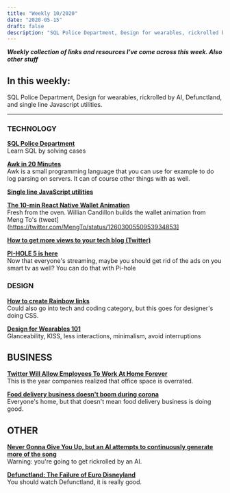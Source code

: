 ```yaml
---
title: "Weekly 10/2020"
date: "2020-05-15"
draft: false
description: "SQL Police Department, Design for wearables, rickrolled by AI, Defunctland, and single line Javascript utilities."
---
```


_**Weekly collection of links and resources I've come across this week. Also other stuff**_

## In this weekly:

SQL Police Department, Design for wearables, rickrolled by AI, Defunctland, and single line Javascript utilities.

---

### TECHNOLOGY

**[SQL Police Department](https://sqlpd.com/)**  
Learn SQL by solving cases

**[Awk in 20 Minutes](https://ferd.ca/awk-in-20-minutes.html)**  
Awk is a small programming language that you can use for example to do log parsing on servers. It can of course other things with as well.

**[Single line JavaScript utilities](https://1loc.dev/)**

**[The 10-min React Native Wallet Animation](https://www.youtube.com/watch?v=i2HRRFEmmqI)**  
Fresh from the oven. Willian Candillon builds the wallet animation from Meng To's (tweet](https://twitter.com/MengTo/status/1260300550953934853]

**[How to get more views to your tech blog (Twitter)](https://twitter.com/monicalent/status/1258750975021588483)**

**[PI-HOLE 5 is here](https://pi-hole.net/2020/05/10/pi-hole-v5-0-is-here/#page-content)**  
Now that everyone's streaming, maybe you should get rid of the ads on you smart tv as well? You can do that with Pi-hole

### DESIGN

**[How to create Rainbow links](https://twitter.com/chrisbiscardi/status/1259606045858467840)**  
Could also go into tech and coding category, but this goes for designer's doing CSS.

**[Design for Wearables 101](https://www.webdesignerdepot.com/2020/05/design-for-wearables-101/)**  
Glanceability, KISS, less interactions, minimalism, avoid interruptions

## BUSINESS

**[Twitter Will Allow Employees To Work At Home Forever](https://www.buzzfeednews.com/article/alexkantrowitz/twitter-will-allow-employees-to-work-at-home-forever)**  
This is the year companies realized that office space is overrated.

**[Food delivery business doesn't boom during corona](https://www.wsj.com/articles/america-is-stuck-at-home-but-food-delivery-companies-still-struggle-to-profit-11589374801)**  
Everyone's home, but that doesn't mean food delivery business is doing good.

## OTHER

**[Never Gonna Give You Up, but an AI attempts to continuously generate more of the song](https://www.youtube.com/watch?v=iJgNpm8cTE8)**  
Warning: you're going to get rickrolled by an AI.

**[Defunctland: The Failure of Euro Disneyland](https://www.youtube.com/watch?v=SFE8RlKlLCE)**  
You should watch Defunctland, it is really good.
